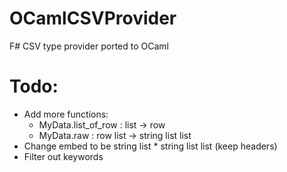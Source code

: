 # OCamlCSVProvider
F# CSV type provider ported to OCaml

# Todo:
* Add more functions:
  - MyData.list_of_row : list -> row
  - MyData.raw : row list -> string list list
* Change embed to be string list * string list list (keep headers)
* Filter out keywords
